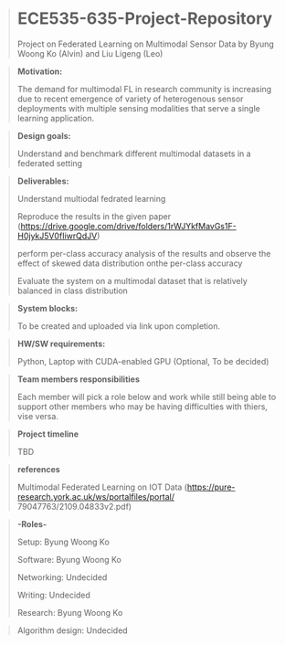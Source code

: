 ># ECE535-635-Project-Repository
>Project on Federated Learning on Multimodal Sensor Data by Byung Woong Ko (Alvin) and Liu Ligeng (Leo)

>**Motivation:**
>
>  The demand for multimodal FL in research community is increasing due to recent emergence of variety of heterogenous sensor deployments with multiple sensing modalities that serve a single learning application. 

>**Design goals:**
>
>  Understand and benchmark different multimodal datasets in a federated setting

>**Deliverables:**
>
>  Understand multiodal fedrated learning
>
>  Reproduce the results in the given paper (https://drive.google.com/drive/folders/1rWJYkfMavGs1F-H0jykJ5V0fIiwrQdJV)
>
>  perform per-class accuracy analysis of the results and observe the effect of skewed data distribution onthe per-class accuracy
>
>  Evaluate the system on a multimodal dataset that is relatively balanced in class distribution

>**System blocks:**
>
>  To be created and uploaded via link upon completion.

>**HW/SW requirements:**
>
>  Python, Laptop with CUDA-enabled GPU (Optional, To be decided)

>**Team members responsibilities**
>
>  Each member will pick a role below and work while still being able to support other members who may be having difficulties with thiers, vise versa.

>**Project timeline**
>
>  TBD

>**references**
>
>  Multimodal Federated Learning on IOT Data (https://pure-research.york.ac.uk/ws/portalfiles/portal/
79047763/2109.04833v2.pdf)





>**-Roles-**
>
>Setup:             Byung Woong Ko
>
>Software:          Byung Woong Ko
>
>Networking:        Undecided
>
>Writing:           Undecided
>
>Research:          Byung Woong Ko

>Algorithm design:  Undecided
